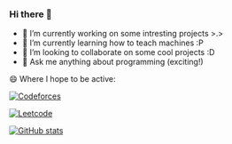 ### Hi there 👋

- 🔭 I’m currently working on some intresting projects >.>
- 🌱 I’m currently learning how to teach machines :P
- 👯 I’m looking to collaborate on some cool projects :D
- 💬 Ask me anything about programming (exciting!) 


😄 Where I hope to be active:

[![Codeforces](https://codeforces-readme-stats.vercel.app/api/card?username=abhaysachan360)](https://codeforces.com/profile/abhaysachan360)

[![Leetcode](https://leetcard.jacoblin.cool/abhaysachan01?ext=contest)](https://leetcode.com/abhaysachan01)

[![GitHub stats](https://github-readme-stats.vercel.app/api?username=abhaysachan01)](https://github.com/abhaysachan01)


<!--
**Aryan10/Aryan10** is a ✨ _special_ ✨ repository because its `README.md` (this file) appears on your GitHub profile.

Here are some ideas to get you started:

- 🔭 I’m currently working on ...
- 🌱 I’m currently learning ...
- 👯 I’m looking to collaborate on ...
- 🤔 I’m looking for help with ...
- 💬 Ask me about ...
- 📫 How to reach me: ...
- 😄 Pronouns: ...
- ⚡ Fun fact: ...
-->
